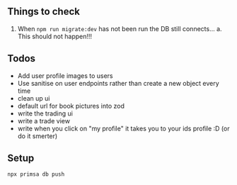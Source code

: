 ## Things to check

1. When `npm run migrate:dev` has not been run the DB still connects...
   a. This should not happen!!!

## Todos

- Add user profile images to users
- Use sanitise on user endpoints rather than create a new object every time
- clean up ui
- default url for book pictures into zod
- write the trading ui
- write a trade view
- write when you click on "my profile" it takes you to your ids profile :D (or do it smerter)

## Setup

```sh
npx primsa db push
```
